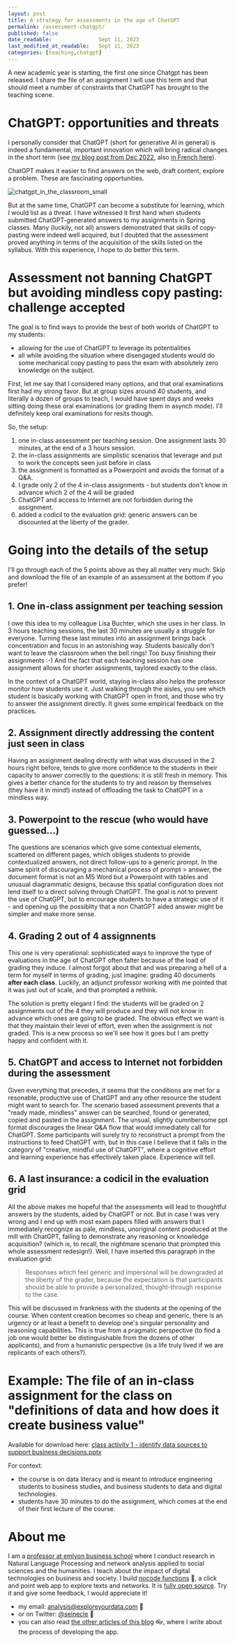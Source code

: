 ```yaml
---
layout: post
title: A strategy for assessments in the age of ChatGPT
permalink: /assessment-chatgpt/
published: false
date_readable:               Sept 11, 2023
last_modified_at_readable:   Sept 11, 2023
categories: [teaching,chatgpt]
---
```

A new academic year is starting, the first one since Chatgpt has been released. I share the file of an assignment I will use this term and that should meet a number of constraints that ChatGPT has brought to the teaching scene.

# ChatGPT: opportunities and threats
I personally consider that ChatGPT (short for generative AI in general) is indeed a fundamental, important innovation which will bring radical changes in the short term (see [my blog post from Dec 2022](https://nocodefunctions.com/blog/chatgpt-consequences/), also [in French here](https://nocodefunctions.com/blog/chatgpt-consequences-fr/)).

ChatGPT makes it easier to find answers on the web, draft content, explore a problem.
These are fascinating opportunities.

![chatgpt_in_the_classroom_small](https://github.com/seinecle/blog/assets/1244100/f6f5dfd8-b1ae-4505-9041-e3e828054fc0)

But at the same time, ChatGPT can become a substitute for learning, which I would list as a threat.
I have witnessed it first hand when students submitted ChatGPT-generated answers to my assignments in Spring classes. Many (luckily, not all) answers demonstrated that skills of copy-pasting were indeed well acquired, but I doubted that the assessment proved anything in terms of the acquisition of the skills listed on the syllabus. 
With this experience, I hope to do better this term.

# Assessment not banning ChatGPT but avoiding mindless copy pasting: challenge accepted
The goal is to find ways to provide the best of both worlds of ChatGPT to my students:

- allowing for the use of ChatGPT to leverage its potentialities
- all while avoiding the situation where disengaged students would do some mechanical copy pasting to pass the exam with absolutely zero knowledge on the subject.

First, let me say that I considered many options, and that oral examinations first had my strong favor.
But at group sizes around 40 students, and literally a dozen of groups to teach, I would have spent days and weeks sitting doing these oral examinations (or grading them in asynch mode).
I'll definitely keep oral examinations for resits though.

So, the setup:

1. one in-class assessment per teaching session. One assignment lasts 30 minutes, at the end of a 3 hours session.
2. the in-class assignments are simplistic scenarios that leverage and put to work the concepts seen just before in class
3. the assignment is formatted as a Powerpoint and avoids the format of a Q&A.
4. I grade only 2 of the 4 in-class assignments - but students don't know in advance which 2 of the 4 will be graded
5. ChatGPT and access to Internet are not forbidden during the assignment.
6. added a codicil to the evaluation grid: generic answers can be discounted at the liberty of the grader.

 # Going into the details of the setup

 I'll go through each of the 5 points above as they all matter very much. Skip and download the file of an example of an assessment at the bottom if you prefer!

 ## 1. One in-class assignment per teaching session
I owe this idea to my colleague Lisa Buchter, which she uses in her class.
In 3 hours teaching sessions, the last 30 minutes are usually a struggle for everyone.
Turning these last minutes into an assignment brings back concentration and focus in an astonishing way.
Students basically don't want to leave the classroom when the bell rings!
Too busy finishing their assignments :-)
And the fact that each teaching session has one assignment allows for shorter assignments, taylored exactly to the class.

In the context of a ChatGPT world, staying in-class also helps the professor monitor how students use it.
Just walking through the aisles, you see which student is basically working with ChatGPT open in front, and those who try to answer the assignment directly.
It gives some empirical feedback on the practices.

## 2. Assignment directly addressing the content just seen in class
Having an assignment dealing directly with what was discussed in the 2 hours right before, tends to give more confidence to the students in their capacity to answer correctly to the questions: it is still fresh in memory.
This gives a better chance for the students to try and reason by themselves (they have it in mind!) instead of offloading the task to ChatGPT in a mindless way.

## 3. Powerpoint to the rescue (who would have guessed...)
The questions are scenarios which give some contextual elements, scattered on different pages, which obliges students to provide contextualized answers, not direct follow-ups to a generic prompt.
In the same spirit of discouraging a mechanical process of prompt > answer, the document format is not an MS Word but a Powerpoint with tables and unusual diagrammatic designs, because this spatial configuration does not lend itself to a direct solving through ChatGPT.
The goal is not to prevent the use of ChatGPT, but to encourage students to have a strategic use of it - and opening up the possiblity that a non ChatGPT aided answer might be simpler and make more sense.

## 4. Grading 2 out of 4 assignnents
This one is very operational: sophisticated ways to improve the type of evaluations in the age of ChatGPT often falter because of the load of grading they induce.
I almost forgot about that and was preparing a hell of a term for myself in terms of grading, just imagine: grading 40 documents **after each class**. Luckily, an adjunct professor working with me pointed that it was just out of scale, and that prompted a rethink.

The solution is pretty elegant I find: the students will be graded on 2 assignments out of the 4 they will produce and they will not know in advance which ones are going to be graded.
The obvious effect we want is that they maintain their level of effort, even when the assignment is not graded.
This is a new process so we'll see how it goes but I am pretty happy and confident with it.

## 5. ChatGPT and access to Internet not forbidden during the assessment
Given everything that precedes, it seems that the conditions are met for a resonable, productive use of ChatGPT and any other resource the student might want to search for.
The scenario based assessment prevents that a "ready made, mindless" answer can be searched, found or generated, copied and pasted in the assignment. The unsual, slightly cumnbersome ppt format discourages the linear Q&A flow that would immediately call for ChatGPT. Some participants will surely try to reconstruct a prompt from the instructions to feed ChatGPT with, but in this case I believe that it falls in the category of "creative, mindful use of ChatGPT", where a cognitive effort and learning experience has effectively taken place.
Experience will tell.

## 6. A last insurance: a codicil in the evaluation grid
All the above makes me hopeful that the assessments will lead to thoughtful answers by the students, aided by ChatGPT or not. But in case I was very wrong and I end up with most exam papers filled with answers that I immediately recognize as pale, mindless, unoriginal content produced at the mill with ChatGPT, failing to demonstrate any reasoning or knowledge acquisition? (which is, to recall, the nightmare scenario that prompted this whole assessment redesign!). Well, I have inserted this paragraph in the evaluation grid:

> Responses which feel generic and impersonal will be downgraded at the liberty of the grader, because the expectation is that participants should be able to provide a personalized, thought-through response to the case.

This will be discussed in frankness with the students at the opening of the course. When content creation becomes so cheap and generic, there is an urgency or at least a benefit to develop one's singular personality and reasoning capabilities. This is true from a pragmatic perspective (to find a job one would better be distinguishable from the dozens of other applicants), and from a humanistic perspective (is a life truly lived if we are replicants of each others?).

# Example: The file of an in-class assignment for the class on "definitions of data and how does it create business value"

Available for download here:
[class activity 1 - identify data sources to support business decisions.pptx](https://github.com/seinecle/blog/files/12577922/class.activity.1.-.identify.data.sources.to.support.business.decisions.pptx)

For context:
- the course is on data literacy and is meant to introduce engineering students to business studies, and business students to data and digital technologies.
- students have 30 minutes to do the assignment, which comes at the end of their first lecture of the course.


# About me
I am a [professor at emlyon business school](https://www.linkedin.com/in/levallois/) where I conduct research in Natural Language Processing and network analysis applied to social sciences and the humanities. I teach about the impact of digital technologies on business and society. I  build [nocode functions](https://nocodefunctions.com) 🔎, a click and point web app to explore texts and networks. It is [fully open source](https://github.com/seinecle/nocodefunctions). Try it and give some feedback, I would appreciate it!

* my email: [analysis@exploreyourdata.com](mailto:analysis@exploreyourdata.com) 📧
* or on Twitter: [@seinecle](https://twitter.com/seinecle) 📱
* you can also read [the other articles of this blog](https://nocodefunctions.com/blog) 👓, where I write about the process of developing the app.

